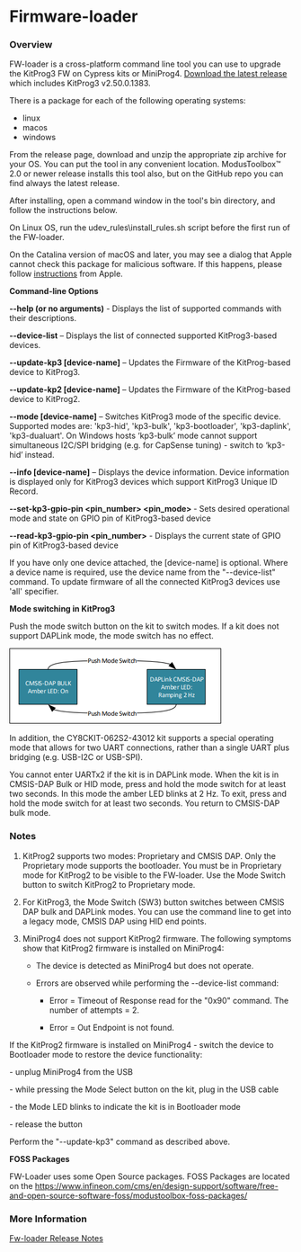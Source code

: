 Firmware-loader
===============

### Overview

FW-loader is a cross-platform command line tool you can use to upgrade the KitProg3 FW on Cypress kits or MiniProg4.
[Download the latest release](https://github.com/Infineon/Firmware-loader/releases) which includes KitProg3 v2.50.0.1383.

There is a package for each of the following operating systems:

-   linux
-   macos
-   windows

From the release page, download and unzip the appropriate zip archive for your OS. You can put the tool in any convenient location. ModusToolbox™ 2.0 or newer release installs this tool also, but on the GitHub repo you can find always the latest release.

After installing, open a command window in the tool's bin directory, and follow the
instructions below.

On Linux OS, run the udev_rules\\install_rules.sh script before the first run of
the FW-loader.

On the Catalina version of macOS and later, you may see a dialog that Apple cannot check this package for malicious software. If this happens, please follow [instructions](https://support.apple.com/guide/mac-help/open-an-app-by-overriding-security-settings-mh40617/10.15/mac/10.15) from Apple.

**Command-line Options**

**--help (or no arguments)** - Displays the list of supported commands with
their descriptions.

**--device-list** – Displays the list of connected supported KitProg3-based devices.

**--update-kp3 [device-name]** – Updates the Firmware of the KitProg-based device to KitProg3.

**--update-kp2 [device-name]** – Updates the Firmware of the KitProg-based device to KitProg2.

**--mode <mode> [device-name]** – Switches KitProg3 mode of the specific device. Supported modes are: 'kp3-hid', 'kp3-bulk', 'kp3-bootloader', 'kp3-daplink', 'kp3-dualuart'.
On Windows hosts ‘kp3-bulk’ mode cannot support simultaneous I2C/SPI bridging (e.g. for CapSense tuning) - switch to ‘kp3-hid’ instead.

**--info [device-name]** – Displays the device information. Device information is displayed only for KitProg3 devices which support KitProg3 Unique ID Record.

**--set-kp3-gpio-pin <pin_number> <pin_mode> <state>** - Sets desired operational mode and state on GPIO pin of KitProg3-based device

**--read-kp3-gpio-pin <pin_number>** - Displays the current state of GPIO pin of KitProg3-based device

If you have only one device attached, the [device-name] is optional. Where a device name is required, use the device name from the "--device-list" command. To update firmware of all the connected KitProg3 devices use 'all' specifier.

**Mode switching in KitProg3**

Push the mode switch button on the kit to switch modes. If a kit does not support DAPLink mode, the mode switch has no effect.

![](.//media/ModeSwitchingDiagram.png)

In addition, the CY8CKIT-062S2-43012 kit supports a special operating mode that allows for two UART connections, rather than a single UART plus bridging (e.g. USB-I2C or USB-SPI). 

You cannot enter UARTx2 if the kit is in DAPLink mode. When the kit is in CMSIS-DAP Bulk or HID mode, press and hold the mode switch for at least two seconds. In this mode the amber LED blinks at 2 Hz. To exit, press and hold the mode switch for at least two seconds. You return to CMSIS-DAP bulk mode. 

### Notes

1.  KitProg2 supports two modes: Proprietary and CMSIS DAP. Only the Proprietary
    mode supports the bootloader. You must be in Proprietary mode for KitProg2
    to be visible to the FW-loader. Use the Mode Switch button to switch
    KitProg2 to Proprietary mode.

2.  For KitProg3, the Mode Switch (SW3) button switches between CMSIS DAP bulk and
    DAPLink modes. You can use the command line to get into a legacy mode, CMSIS DAP
    using HID end points.

3.  MiniProg4 does not support KitProg2 firmware. The following symptoms show that
    KitProg2 firmware is installed on MiniProg4:

    -   The device is detected as MiniProg4 but does not operate.

    -   Errors are observed while performing the --device-list command:

        -   Error = Timeout of Response read for the "0x90" command. The number
            of attempts = 2.

        -   Error = Out Endpoint is not found.

If the KitProg2 firmware is installed on MiniProg4 - switch the device to Bootloader mode to restore the device functionality:

\- unplug MiniProg4 from the USB

\- while pressing the Mode Select button on the kit, plug in the USB cable

\- the Mode LED blinks to indicate the kit is in Bootloader mode

\- release the button

Perform the "--update-kp3" command as described above.

**FOSS Packages** 

FW-Loader uses some Open Source packages. FOSS Packages are located on the https://www.infineon.com/cms/en/design-support/software/free-and-open-source-software-foss/modustoolbox-foss-packages/

### More Information

[Fw-loader Release Notes](https://github.com/Infineon/Firmware-loader/blob/master/RELEASE.MD)
